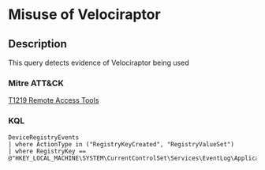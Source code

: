 # Misuse of Velociraptor

## Description
This query detects evidence of Velociraptor being used

### Mitre ATT&CK

[T1219 Remote Access Tools](https://attack.mitre.org/techniques/T1219/)

### KQL

```KQL
DeviceRegistryEvents
| where ActionType in ("RegistryKeyCreated", "RegistryValueSet")
| where RegistryKey == @"HKEY_LOCAL_MACHINE\SYSTEM\CurrentControlSet\Services\EventLog\Application\Velociraptor"